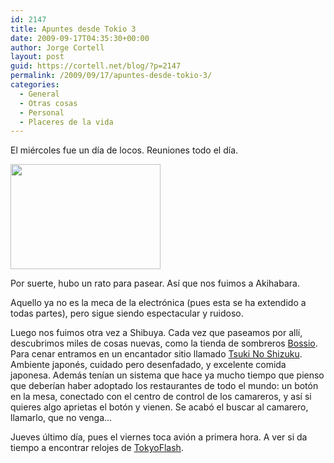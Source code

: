 ```yaml
---
id: 2147
title: Apuntes desde Tokio 3
date: 2009-09-17T04:35:30+00:00
author: Jorge Cortell
layout: post
guid: https://cortell.net/blog/?p=2147
permalink: /2009/09/17/apuntes-desde-tokio-3/
categories:
  - General
  - Otras cosas
  - Personal
  - Placeres de la vida
---
```

El miércoles fue un día de locos. Reuniones todo el día.

<img class="aligncenter" title="reunión en Tokio" src="https://farm4.static.flickr.com/3461/3933022540_2ac1c5a9a5_m.jpg" alt="" width="240" height="168" />

Por suerte, hubo un rato para pasear. Así que nos fuimos a Akihabara.

Aquello ya no es la meca de la electrónica (pues esta se ha extendido a todas partes), pero sigue siendo espectacular y ruidoso.

Luego nos fuimos otra vez a Shibuya. Cada vez que paseamos por allí, descubrimos miles de cosas nuevas, como la tienda de sombreros <a title="https://bossio-shibuya.com/" href="https://bossio-shibuya.com/" target="_blank">Bossio</a>. Para cenar entramos en un encantador sitio llamado [Tsuki No Shizuku](https://tsukino-shizuku.com/ "https://tsukino-shizuku.com/"). Ambiente japonés, cuidado pero desenfadado, y excelente comida japonesa. Además tenían un sistema que hace ya mucho tiempo que pienso que deberían haber adoptado los restaurantes de todo el mundo: un botón en la mesa, conectado con el centro de control de los camareros, y así si quieres algo aprietas el botón y vienen. Se acabó el buscar al camarero, llamarlo, que no venga...

Jueves último día, pues el viernes toca avión a primera hora. A ver si da tiempo a encontrar relojes de <a title="https://www.tokyoflash.com/en/" href="https://www.tokyoflash.com/en/" target="_blank">TokyoFlash</a>.